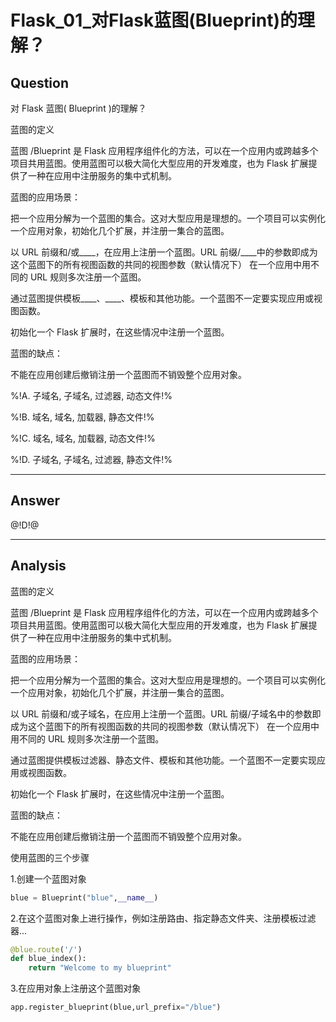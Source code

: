 # Flask_01_对Flask蓝图(Blueprint)的理解？

## Question
对 Flask 蓝图( Blueprint )的理解？

蓝图的定义

蓝图 /Blueprint 是 Flask 应用程序组件化的方法，可以在一个应用内或跨越多个项目共用蓝图。使用蓝图可以极大简化大型应用的开发难度，也为 Flask 扩展提供了一种在应用中注册服务的集中式机制。

蓝图的应用场景：

把一个应用分解为一个蓝图的集合。这对大型应用是理想的。一个项目可以实例化一个应用对象，初始化几个扩展，并注册一集合的蓝图。

以 URL 前缀和/或____，在应用上注册一个蓝图。URL 前缀/____中的参数即成为这个蓝图下的所有视图函数的共同的视图参数（默认情况下）
在一个应用中用不同的 URL 规则多次注册一个蓝图。

通过蓝图提供模板____、____、模板和其他功能。一个蓝图不一定要实现应用或视图函数。

初始化一个 Flask 扩展时，在这些情况中注册一个蓝图。

蓝图的缺点：

不能在应用创建后撤销注册一个蓝图而不销毁整个应用对象。

%!A. 子域名, 子域名, 过滤器, 动态文件!%

%!B. 域名,  域名, 加载器, 静态文件!%

%!C. 域名, 域名, 加载器, 动态文件!%

%!D. 子域名, 子域名, 过滤器, 静态文件!%

----

## Answer
@!D!@

----

## Analysis

蓝图的定义

蓝图 /Blueprint 是 Flask 应用程序组件化的方法，可以在一个应用内或跨越多个项目共用蓝图。使用蓝图可以极大简化大型应用的开发难度，也为 Flask 扩展提供了一种在应用中注册服务的集中式机制。

蓝图的应用场景：

把一个应用分解为一个蓝图的集合。这对大型应用是理想的。一个项目可以实例化一个应用对象，初始化几个扩展，并注册一集合的蓝图。

以 URL 前缀和/或子域名，在应用上注册一个蓝图。URL 前缀/子域名中的参数即成为这个蓝图下的所有视图函数的共同的视图参数（默认情况下）
在一个应用中用不同的 URL 规则多次注册一个蓝图。

通过蓝图提供模板过滤器、静态文件、模板和其他功能。一个蓝图不一定要实现应用或视图函数。

初始化一个 Flask 扩展时，在这些情况中注册一个蓝图。

蓝图的缺点：

不能在应用创建后撤销注册一个蓝图而不销毁整个应用对象。

使用蓝图的三个步骤

1.创建一个蓝图对象
```python
blue = Blueprint("blue",__name__)
```
2.在这个蓝图对象上进行操作，例如注册路由、指定静态文件夹、注册模板过滤器...
```python
@blue.route('/')
def blue_index():
    return "Welcome to my blueprint"
```
3.在应用对象上注册这个蓝图对象
```python
app.register_blueprint(blue,url_prefix="/blue")
```